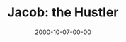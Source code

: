 ---
layout: message
category: message
series: "Bad Boyz of the Bible"
title: "Jacob: the Hustler "
date: 2000-10-07-00-00
message_id: 360
---